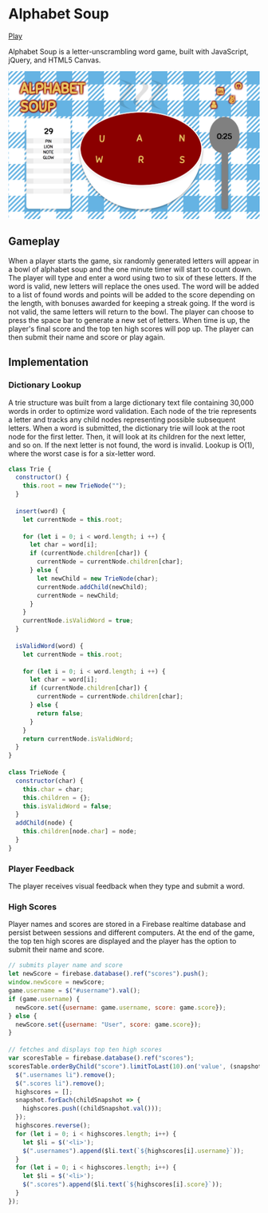 # Alphabet Soup

[Play](http://www.amandachen.io/Alphabet-Soup/)

Alphabet Soup is a letter-unscrambling word game, built with JavaScript, jQuery, and HTML5 Canvas.

![game](./assets/images/game.png)

## Gameplay

When a player starts the game, six randomly generated letters will appear in a bowl of alphabet soup and the one minute timer will start to count down. The player will type and enter a word using two to six of these letters. If the word is valid, new letters will replace the ones used. The word will be added to a list of found words and points will be added to the score depending on the length, with bonuses awarded for keeping a streak going. If the word is not valid, the same letters will return to the bowl. The player can choose to press the space bar to generate a new set of letters. When time is up, the player's final score and the top ten high scores will pop up. The player can then submit their name and score or play again.

## Implementation

### Dictionary Lookup

A trie structure was built from a large dictionary text file containing 30,000 words in order to optimize word validation. Each node of the trie represents a letter and tracks any child nodes representing possible subsequent letters. When a word is submitted, the dictionary trie will look at the root node for the first letter. Then, it will look at its children for the next letter, and so on. If the next letter is not found, the word is invalid. Lookup is O(1), where the worst case is for a six-letter word.

```javascript
class Trie {
  constructor() {
    this.root = new TrieNode("");
  }

  insert(word) {
    let currentNode = this.root;

    for (let i = 0; i < word.length; i ++) {
      let char = word[i];
      if (currentNode.children[char]) {
        currentNode = currentNode.children[char];
      } else {
        let newChild = new TrieNode(char);
        currentNode.addChild(newChild);
        currentNode = newChild;
      }
    }
    currentNode.isValidWord = true;
  }

  isValidWord(word) {
    let currentNode = this.root;

    for (let i = 0; i < word.length; i ++) {
      let char = word[i];
      if (currentNode.children[char]) {
        currentNode = currentNode.children[char];
      } else {
        return false;
      }
    }
    return currentNode.isValidWord;
  }
}

class TrieNode {
  constructor(char) {
    this.char = char;
    this.children = {};
    this.isValidWord = false;
  }
  addChild(node) {
    this.children[node.char] = node;
  }
}
```

### Player Feedback

The player receives visual feedback when they type and submit a word.

### High Scores

Player names and scores are stored in a Firebase realtime database and persist between sessions and different computers. At the end of the game, the top ten high scores are displayed and the player has the option to submit their name and score.

```javascript
// submits player name and score
let newScore = firebase.database().ref("scores").push();
window.newScore = newScore;
game.username = $("#username").val();
if (game.username) {
  newScore.set({username: game.username, score: game.score});
} else {
  newScore.set({username: "User", score: game.score});
}

// fetches and displays top ten high scores
var scoresTable = firebase.database().ref("scores");
scoresTable.orderByChild("score").limitToLast(10).on('value', (snapshot, highscores) => {
  $(".usernames li").remove();
  $(".scores li").remove();
  highscores = [];
  snapshot.forEach(childSnapshot => {
    highscores.push((childSnapshot.val()));
  });
  highscores.reverse();
  for (let i = 0; i < highscores.length; i++) {
    let $li = $('<li>');
    $(".usernames").append($li.text(`${highscores[i].username}`));
  }
  for (let i = 0; i < highscores.length; i++) {
    let $li = $('<li>');
    $(".scores").append($li.text(`${highscores[i].score}`));
  }
});
```
